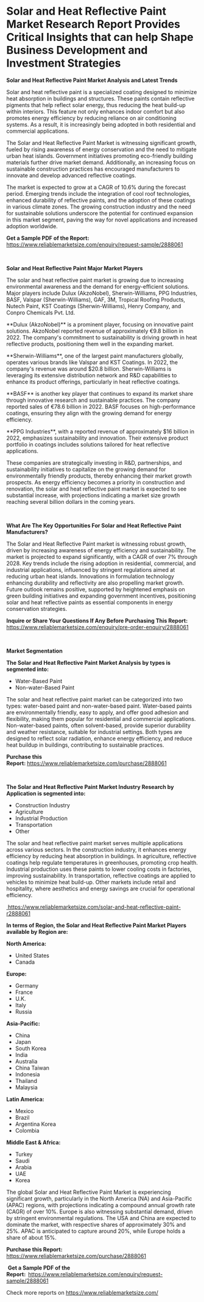 <p><h1>Solar and Heat Reflective Paint Market Research Report Provides Critical Insights that can help Shape Business Development and Investment Strategies</h1></p><p><strong>Solar and Heat Reflective Paint Market Analysis and Latest Trends</strong></p>
<p><p>Solar and heat reflective paint is a specialized coating designed to minimize heat absorption in buildings and structures. These paints contain reflective pigments that help reflect solar energy, thus reducing the heat build-up within interiors. This feature not only enhances indoor comfort but also promotes energy efficiency by reducing reliance on air conditioning systems. As a result, it is increasingly being adopted in both residential and commercial applications.</p><p>The Solar and Heat Reflective Paint Market is witnessing significant growth, fueled by rising awareness of energy conservation and the need to mitigate urban heat islands. Government initiatives promoting eco-friendly building materials further drive market demand. Additionally, an increasing focus on sustainable construction practices has encouraged manufacturers to innovate and develop advanced reflective coatings.</p><p>The market is expected to grow at a CAGR of 10.6% during the forecast period. Emerging trends include the integration of cool roof technologies, enhanced durability of reflective paints, and the adoption of these coatings in various climate zones. The growing construction industry and the need for sustainable solutions underscore the potential for continued expansion in this market segment, paving the way for novel applications and increased adoption worldwide.</p></p>
<p><strong>Get a Sample PDF of the Report:&nbsp;</strong> <a href="https://www.reliablemarketsize.com/enquiry/request-sample/2888061?utm_campaign=3226&utm_medium=2&utm_source=Github&utm_content=ia&utm_term=14032025&utm_id=solar-and-heat-reflective-paint">https://www.reliablemarketsize.com/enquiry/request-sample/2888061</a></p>
<p>&nbsp;</p>
<p><strong>Solar and Heat Reflective Paint Major Market Players</strong></p>
<p><p>The solar and heat reflective paint market is growing due to increasing environmental awareness and the demand for energy-efficient solutions. Major players include Dulux (AkzoNobel), Sherwin-Williams, PPG Industries, BASF, Valspar (Sherwin-Williams), GAF, 3M, Tropical Roofing Products, Nutech Paint, KST Coatings (Sherwin-Williams), Henry Company, and Conpro Chemicals Pvt. Ltd.</p><p>**Dulux (AkzoNobel)** is a prominent player, focusing on innovative paint solutions. AkzoNobel reported revenue of approximately €9.8 billion in 2022. The company's commitment to sustainability is driving growth in heat reflective products, positioning them well in the expanding market.</p><p>**Sherwin-Williams**, one of the largest paint manufacturers globally, operates various brands like Valspar and KST Coatings. In 2022, the company's revenue was around $20.8 billion. Sherwin-Williams is leveraging its extensive distribution network and R&D capabilities to enhance its product offerings, particularly in heat reflective coatings.</p><p>**BASF** is another key player that continues to expand its market share through innovative research and sustainable practices. The company reported sales of €78.6 billion in 2022. BASF focuses on high-performance coatings, ensuring they align with the growing demand for energy efficiency.</p><p>**PPG Industries**, with a reported revenue of approximately $16 billion in 2022, emphasizes sustainability and innovation. Their extensive product portfolio in coatings includes solutions tailored for heat reflective applications.</p><p>These companies are strategically investing in R&D, partnerships, and sustainability initiatives to capitalize on the growing demand for environmentally friendly products, thereby enhancing their market growth prospects. As energy efficiency becomes a priority in construction and renovation, the solar and heat reflective paint market is expected to see substantial increase, with projections indicating a market size growth reaching several billion dollars in the coming years.</p></p>
<p>&nbsp;</p>
<p><strong>What Are The Key Opportunities For Solar and Heat Reflective Paint Manufacturers?</strong></p>
<p><p>The Solar and Heat Reflective Paint market is witnessing robust growth, driven by increasing awareness of energy efficiency and sustainability. The market is projected to expand significantly, with a CAGR of over 7% through 2028. Key trends include the rising adoption in residential, commercial, and industrial applications, influenced by stringent regulations aimed at reducing urban heat islands. Innovations in formulation technology enhancing durability and reflectivity are also propelling market growth. Future outlook remains positive, supported by heightened emphasis on green building initiatives and expanding government incentives, positioning solar and heat reflective paints as essential components in energy conservation strategies.</p></p>
<p><strong>Inquire or Share Your Questions If Any Before Purchasing This Report:</strong> <a href="https://www.reliablemarketsize.com/enquiry/pre-order-enquiry/2888061?utm_campaign=3226&utm_medium=2&utm_source=Github&utm_content=ia&utm_term=14032025&utm_id=solar-and-heat-reflective-paint">https://www.reliablemarketsize.com/enquiry/pre-order-enquiry/2888061</a></p>
<p>&nbsp;</p>
<p><strong>Market Segmentation</strong></p>
<p><strong>The Solar and Heat Reflective Paint Market Analysis by types is segmented into:</strong></p>
<p><ul><li>Water-Based Paint</li><li>Non-water-Based Paint</li></ul></p>
<p><p>The solar and heat reflective paint market can be categorized into two types: water-based paint and non-water-based paint. Water-based paints are environmentally friendly, easy to apply, and offer good adhesion and flexibility, making them popular for residential and commercial applications. Non-water-based paints, often solvent-based, provide superior durability and weather resistance, suitable for industrial settings. Both types are designed to reflect solar radiation, enhance energy efficiency, and reduce heat buildup in buildings, contributing to sustainable practices.</p></p>
<p><strong>Purchase this Report:&nbsp;</strong><a href="https://www.reliablemarketsize.com/purchase/2888061?utm_campaign=3226&utm_medium=2&utm_source=Github&utm_content=ia&utm_term=14032025&utm_id=solar-and-heat-reflective-paint">https://www.reliablemarketsize.com/purchase/2888061</a></p>
<p>&nbsp;</p>
<p><strong>The Solar and Heat Reflective Paint Market Industry Research by Application is segmented into:</strong></p>
<p><ul><li>Construction Industry</li><li>Agriculture</li><li>Industrial Production</li><li>Transportation</li><li>Other</li></ul></p>
<p><p>The solar and heat reflective paint market serves multiple applications across various sectors. In the construction industry, it enhances energy efficiency by reducing heat absorption in buildings. In agriculture, reflective coatings help regulate temperatures in greenhouses, promoting crop health. Industrial production uses these paints to lower cooling costs in factories, improving sustainability. In transportation, reflective coatings are applied to vehicles to minimize heat build-up. Other markets include retail and hospitality, where aesthetics and energy savings are crucial for operational efficiency.</p></p>
<p><a href="https://www.reliablemarketsize.com/solar-and-heat-reflective-paint-r2888061?utm_campaign=3226&utm_medium=2&utm_source=Github&utm_content=ia&utm_term=14032025&utm_id=solar-and-heat-reflective-paint">&nbsp;https://www.reliablemarketsize.com/solar-and-heat-reflective-paint-r2888061</a></p>
<p><strong>In terms of Region, the Solar and Heat Reflective Paint Market Players available by Region are:</strong></p>
<p>
    <p> <strong> North America: </strong>
        <ul>
            <li>United States</li>
            <li>Canada</li>
        </ul>
        </p> 
    <p> <strong> Europe: </strong>
        <ul>
            <li>Germany</li>
            <li>France</li>
            <li>U.K.</li>
            <li>Italy</li>
            <li>Russia</li>
        </ul>
        </p> 
    <p> <strong> Asia-Pacific: </strong>
        <ul>
            <li>China</li>
            <li>Japan</li>
            <li>South Korea</li>
            <li>India</li>
            <li>Australia</li>
            <li>China Taiwan</li>
            <li>Indonesia</li>
            <li>Thailand</li>
            <li>Malaysia</li>
        </ul>
        </p> 
    <p> <strong> Latin America: </strong>
        <ul>
            <li>Mexico</li>
            <li>Brazil</li>
            <li>Argentina Korea</li>
            <li>Colombia</li>
        </ul>
        </p> 
    <p> <strong> Middle East & Africa: </strong>
        <ul>
            <li>Turkey</li>
            <li>Saudi</li>
            <li>Arabia</li>
            <li>UAE</li>
            <li>Korea</li>
        </ul>
    </p>
    </p>
<p><p>The global Solar and Heat Reflective Paint Market is experiencing significant growth, particularly in the North America (NA) and Asia-Pacific (APAC) regions, with projections indicating a compound annual growth rate (CAGR) of over 10%. Europe is also witnessing substantial demand, driven by stringent environmental regulations. The USA and China are expected to dominate the market, with respective shares of approximately 30% and 25%. APAC is anticipated to capture around 20%, while Europe holds a share of about 15%.</p></p>
<p><strong>Purchase this Report: </strong><a href="https://www.reliablemarketsize.com/purchase/2888061?utm_campaign=3226&utm_medium=2&utm_source=Github&utm_content=ia&utm_term=14032025&utm_id=solar-and-heat-reflective-paint">https://www.reliablemarketsize.com/purchase/2888061</a></p>
<p>&nbsp;<strong>Get a Sample PDF of the Report:&nbsp;&nbsp;</strong><a href="https://www.reliablemarketsize.com/enquiry/request-sample/2888061?utm_campaign=3226&utm_medium=2&utm_source=Github&utm_content=ia&utm_term=14032025&utm_id=solar-and-heat-reflective-paint">https://www.reliablemarketsize.com/enquiry/request-sample/2888061</a></p>
<p><strong></strong></p>
<p>Check more reports on <a href="https://www.reliablemarketsize.com/?utm_campaign=3226&utm_medium=2&utm_source=Github&utm_content=ia&utm_term=14032025&utm_id=solar-and-heat-reflective-paint">https://www.reliablemarketsize.com/</a></p>